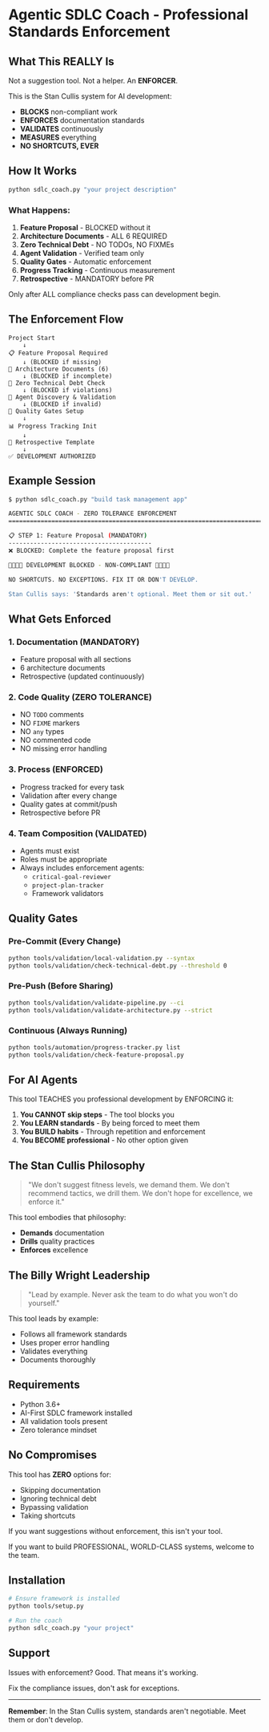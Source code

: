 # Agentic SDLC Coach - Professional Standards Enforcement

## What This REALLY Is

Not a suggestion tool. Not a helper. An **ENFORCER**.

This is the Stan Cullis system for AI development:
- **BLOCKS** non-compliant work
- **ENFORCES** documentation standards
- **VALIDATES** continuously
- **MEASURES** everything
- **NO SHORTCUTS, EVER**

## How It Works

```bash
python sdlc_coach.py "your project description"
```

### What Happens:

1. **Feature Proposal** - BLOCKED without it
2. **Architecture Documents** - ALL 6 REQUIRED
3. **Zero Technical Debt** - NO TODOs, NO FIXMEs
4. **Agent Validation** - Verified team only
5. **Quality Gates** - Automatic enforcement
6. **Progress Tracking** - Continuous measurement
7. **Retrospective** - MANDATORY before PR

Only after ALL compliance checks pass can development begin.

## The Enforcement Flow

```
Project Start
    ↓
📋 Feature Proposal Required
    ↓ (BLOCKED if missing)
📐 Architecture Documents (6)
    ↓ (BLOCKED if incomplete)
🚫 Zero Technical Debt Check
    ↓ (BLOCKED if violations)
🤖 Agent Discovery & Validation
    ↓ (BLOCKED if invalid)
🚧 Quality Gates Setup
    ↓
📊 Progress Tracking Init
    ↓
📝 Retrospective Template
    ↓
✅ DEVELOPMENT AUTHORIZED
```

## Example Session

```bash
$ python sdlc_coach.py "build task management app"

AGENTIC SDLC COACH - ZERO TOLERANCE ENFORCEMENT
================================================================================

📋 STEP 1: Feature Proposal (MANDATORY)
----------------------------------------
❌ BLOCKED: Complete the feature proposal first

🚫🚫🚫🚫 DEVELOPMENT BLOCKED - NON-COMPLIANT 🚫🚫🚫🚫

NO SHORTCUTS. NO EXCEPTIONS. FIX IT OR DON'T DEVELOP.

Stan Cullis says: 'Standards aren't optional. Meet them or sit out.'
```

## What Gets Enforced

### 1. Documentation (MANDATORY)
- Feature proposal with all sections
- 6 architecture documents
- Retrospective (updated continuously)

### 2. Code Quality (ZERO TOLERANCE)
- NO `TODO` comments
- NO `FIXME` markers
- NO `any` types
- NO commented code
- NO missing error handling

### 3. Process (ENFORCED)
- Progress tracked for every task
- Validation after every change
- Quality gates at commit/push
- Retrospective before PR

### 4. Team Composition (VALIDATED)
- Agents must exist
- Roles must be appropriate
- Always includes enforcement agents:
  - `critical-goal-reviewer`
  - `project-plan-tracker`
  - Framework validators

## Quality Gates

### Pre-Commit (Every Change)
```bash
python tools/validation/local-validation.py --syntax
python tools/validation/check-technical-debt.py --threshold 0
```

### Pre-Push (Before Sharing)
```bash
python tools/validation/validate-pipeline.py --ci
python tools/validation/validate-architecture.py --strict
```

### Continuous (Always Running)
```bash
python tools/automation/progress-tracker.py list
python tools/validation/check-feature-proposal.py
```

## For AI Agents

This tool TEACHES you professional development by ENFORCING it:

1. **You CANNOT skip steps** - The tool blocks you
2. **You LEARN standards** - By being forced to meet them
3. **You BUILD habits** - Through repetition and enforcement
4. **You BECOME professional** - No other option given

## The Stan Cullis Philosophy

> "We don't suggest fitness levels, we demand them. We don't recommend tactics, we drill them. We don't hope for excellence, we enforce it."

This tool embodies that philosophy:
- **Demands** documentation
- **Drills** quality practices
- **Enforces** excellence

## The Billy Wright Leadership

> "Lead by example. Never ask the team to do what you won't do yourself."

This tool leads by example:
- Follows all framework standards
- Uses proper error handling
- Validates everything
- Documents thoroughly

## Requirements

- Python 3.6+
- AI-First SDLC framework installed
- All validation tools present
- Zero tolerance mindset

## No Compromises

This tool has **ZERO** options for:
- Skipping documentation
- Ignoring technical debt
- Bypassing validation
- Taking shortcuts

If you want suggestions without enforcement, this isn't your tool.

If you want to build PROFESSIONAL, WORLD-CLASS systems, welcome to the team.

## Installation

```bash
# Ensure framework is installed
python tools/setup.py

# Run the coach
python sdlc_coach.py "your project"
```

## Support

Issues with enforcement? Good. That means it's working.

Fix the compliance issues, don't ask for exceptions.

---

**Remember**: In the Stan Cullis system, standards aren't negotiable. Meet them or don't develop.